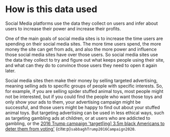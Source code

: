 # How is this data used

Social Media platforms use the data they collect on users and infer about users to increase their power and increase their profits.

One of the main goals of social media sites is to increase the time users are spending on their social media sites. The more time users spend, the more money the site can get from ads, and also the more power and influence those social media sites have over those users. So social media sites use the data they collect to try and figure out what keeps people using their site, and what can they do to convince those users they need to open it again later.

Social media sites then make their money by selling targeted advertising, meaning selling ads to specific groups of people with specific interests. So, for example, if you are selling spider stuffed animal toys, most people might not be interested, but if you could find the people who want those toys and only show your ads to them, your advertising campaign might be successful, and those users might be happy to find out about your stuffed animal toys. But targeting advertising can be used in less ethical ways, such as targeting gambling ads at children, or at users who are addicted to gambling, or the [2016 Trump campaign 'target[ing] 3.5m black Americans to deter them from voting'](https://www.theguardian.com/us-news/2020/sep/28/trump-2016-campaign-targeted-35m-black-americans-to-deter-them-from-voting) {cite:p}`sabbaghTrump2016Campaign2020`.
